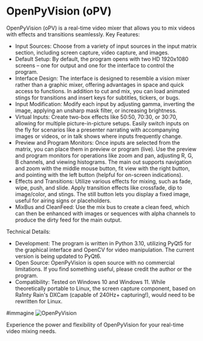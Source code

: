 # OpenPyVision (oPV)

OpenPyVision (oPV) is a real-time video mixer that allows you to mix videos with effects and transitions seamlessly.
Key Features:

- Input Sources: Choose from a variety of input sources in the input matrix section, including screen capture, video capture, and images.
- Default Setup: By default, the program opens with two HD 1920x1080 screens – one for output and one for the interface to control the program.
- Interface Design: The interface is designed to resemble a vision mixer rather than a graphic mixer, offering advantages in space and quick access to functions. In addition to cut and mix, you can load animated stings for transitions and insert keys for subtitles, tickers, or bugs.
- Input Modification: Modify each input by adjusting gamma, inverting the image, applying an unsharp mask filter, or increasing brightness.
- Virtual Inputs: Create two-box effects like 50:50, 70:30, or 30:70, allowing for multiple picture-in-picture setups. Easily switch inputs on the fly for scenarios like a presenter narrating with accompanying images or videos, or in talk shows where inputs frequently change.
- Preview and Program Monitors: Once inputs are selected from the matrix, you can place them in preview or program (live). Use the preview and program monitors for operations like zoom and pan, adjusting R, G, B channels, and viewing histograms. The main out supports navigation and zoom with the middle mouse button, fit view with the right button, and pointing with the left button (helpful for on-screen indications).
- Effects and Transitions: Utilize various effects for mixing, such as fade, wipe, push, and slide. Apply transition effects like crossfade, dip to image/color, and stings. The still button lets you display a fixed image, useful for airing signs or placeholders.
- MixBus and CleanFeed: Use the mix bus to create a clean feed, which can then be enhanced with images or sequences with alpha channels to produce the dirty feed for the main output.

Technical Details:

- Development: The program is written in Python 3.10, utilizing PyQt5 for the graphical interface and OpenCV for video manipulation. The current version is being updated to PyQt6.
- Open Source: OpenPyVision is open source with no commercial limitations. If you find something useful, please credit the author or the program.
- Compatibility: Tested on Windows 10 and Windows 11. While theoretically portable to Linux, the screen capture component, based on Ra1nty Rain's DXCam (capable of 240Hz+ capturing!), would need to be rewritten for Linux.

#immagine
![OpenPyVision]("imgs\version012.png)

Experience the power and flexibility of OpenPyVision for your real-time video mixing needs.